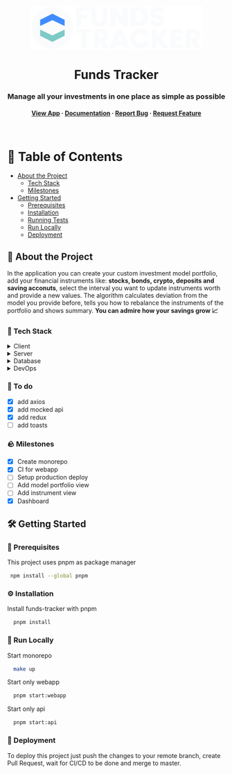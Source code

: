 <div align='center'>
    <img src="webapp/src/assets/logo/logo-name-vertical.svg" alt="logo" width="400" height="auto" />

  <h1>
    Funds Tracker
  </h1>

  <h3>
    Manage all your investments in one place as simple as possible
  </h3>

  <h4>
    <a href="https://funds-tracker.com">View App</a>
  <span> · </span>
    <a href="https://github.com/bartlomiej-kochanowicz/funds-tracker">Documentation</a>
  <span> · </span>
    <a href="https://github.com/bartlomiej-kochanowicz/funds-tracker/issues">Report Bug</a>
  <span> · </span>
    <a href="https://github.com/bartlomiej-kochanowicz/funds-tracker/issues">Request Feature</a>
  </h4>
</div>

<br />

# :notebook_with_decorative_cover: Table of Contents

- [About the Project](#💸-About-the-Project)
  - [Tech Stack](#🧨-Tech-Stack)
  - [Milestones](#🪨-Milestones)
- [Getting Started](#🛠-Getting-Started)
  - [Prerequisites](#🧰-Prerequisites)
  - [Installation](#⚙️-Installation)
  - [Running Tests](#test_tube-running-tests)
  - [Run Locally](#running-run-locally)
  - [Deployment](#triangular_flag_on_post-deployment)

## 💸 About the Project

<p>In the application you can create your custom investment model portfolio, add your financial instruments like: <strong>stocks, bonds, crypto, deposits and saving acconuts</strong>, select the interval you want to update instruments worth and provide a new values. The algorithm calculates
deviation from the model you provide before, tells you how to rebalance the instruments of the portfolio and shows summary. <strong>You can admire how your savings grow 📈</strong></p>

### 🧨 Tech Stack

<details>
  <summary>Client</summary>
  <ul>
    <li><a href="https://www.typescriptlang.org/">Typescript</a></li>
    <li><a href="https://reactjs.org/">React.js</a></li>
    <li><a href="https://styled-components.com/">Styled Components</a></li>
    <li><a href="https://www.i18next.com/">i18next</a></li>
    <li><a href="https://reactrouter.com/">React Router</a></li>
    <li><a href="https://www.react-laag.com/">React Laag</a></li>
    <li><a href="https://github.com/llorentegerman/simple-flexbox">Simple Flexbox</a></li>
  </ul>
</details>

<details>
  <summary>Server</summary>
  <ul>
    <li><a href="https://www.typescriptlang.org/">Typescript</a></li>
    <li><a href="https://nestjs.com/">Nest.js</a></li>
  </ul>
</details>

<details>
<summary>Database</summary>
  <ul>
    <li><a href="https://www.mongodb.com/">MongoDB</a></li>
  </ul>
</details>

<details>
<summary>DevOps</summary>
  <ul>
    <li><a href="https://www.docker.com/">Docker</a></li>
    <li><a href="https://aws.amazon.com/">AWS</a></li>
    <li><a href="https://github.com/features/actions">Github Actions</a></li>
  </ul>
</details>

### 🫡 To do

- [x] add axios
- [x] add mocked api
- [x] add redux
- [ ] add toasts

### 🪨 Milestones

- [x] Create monorepo
- [x] CI for webapp
- [ ] Setup production deploy
- [ ] Add model portfolio view
- [ ] Add instrument view
- [x] Dashboard

## 🛠 Getting Started

### 🧰 Prerequisites

This project uses pnpm as package manager

```bash
 npm install --global pnpm
```

### ⚙️ Installation

Install funds-tracker with pnpm

```bash
  pnpm install
```

### :running: Run Locally

Start monorepo

```bash
  make up
```

Start only webapp

```bash
  pnpm start:webapp
```

Start only api

```bash
  pnpm start:api
```

### :triangular_flag_on_post: Deployment

To deploy this project just push the changes to your remote branch, create Pull Request, wait for CI/CD to be done and merge to master.
